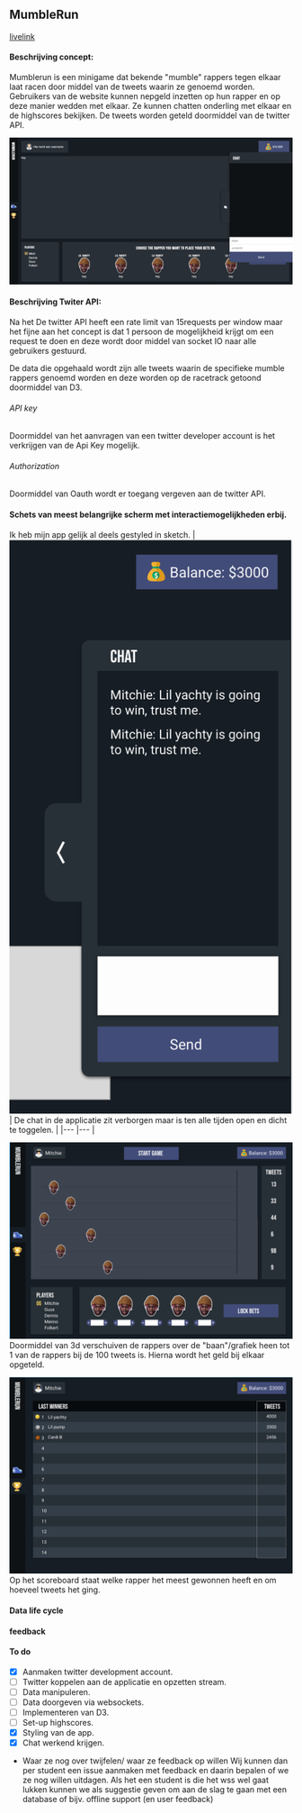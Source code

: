 ## MumbleRun

[livelink](.)

#### Beschrijving concept:

Mumblerun is een minigame dat bekende "mumble" rappers tegen elkaar laat racen door middel van de tweets waarin ze genoemd worden. Gebruikers van de website kunnen nepgeld inzetten op hun rapper en op deze manier wedden met elkaar. Ze kunnen chatten onderling met elkaar en de highscores bekijken. De tweets worden geteld doormiddel van de twitter API.

![img](./server/public/img/app.png)

#### Beschrijving Twiter API:

Na het
De twitter API heeft een rate limit van 15requests per window maar het fijne aan het concept is dat 1 persoon de mogelijkheid krijgt om een request te doen en deze wordt door middel van socket IO naar alle gebruikers gestuurd.

De data die opgehaald wordt zijn alle tweets waarin de specifieke mumble rappers genoemd worden en deze worden op de racetrack getoond doormiddel van D3.

###### API key

Doormiddel van het aanvragen van een twitter developer account is het verkrijgen van de Api Key mogelijk.

###### Authorization

Doormiddel van Oauth wordt er toegang vergeven aan de twitter API.

#### Schets van meest belangrijke scherm met interactiemogelijkheden erbij.

Ik heb mijn app gelijk al deels gestyled in sketch.
| ![img](./server/public/img/chat.png) | De chat in de applicatie zit verborgen maar is ten alle tijden open en dicht te toggelen. |
|--- |--- |

![img](./server/public/img/track.png)
Doormiddel van 3d verschuiven de rappers over de "baan"/grafiek heen tot 1 van de rappers bij de 100 tweets is. Hierna wordt het geld bij elkaar opgeteld.

![img](./server/public/img/board.png)
Op het scoreboard staat welke rapper het meest gewonnen heeft en om hoeveel tweets het ging.

#### Data life cycle

#### feedback

#### To do

- [x] Aanmaken twitter development account.
- [ ] Twitter koppelen aan de applicatie en opzetten stream.
- [ ] Data manipuleren.
- [ ] Data doorgeven via websockets.
- [ ] Implementeren van D3.
- [ ] Set-up highscores.
- [x] Styling van de app.
- [x] Chat werkend krijgen.

* Waar ze nog over twijfelen/ waar ze feedback op willen
  Wij kunnen dan per student een issue aanmaken met feedback en daarin bepalen of we ze nog willen uitdagen. Als het een student is die het wss wel gaat lukken kunnen we als suggestie geven om aan de slag te gaan met een database of bijv. offline support (en user feedback)
